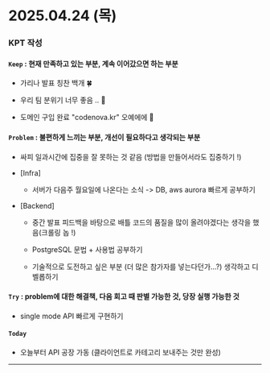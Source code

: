 
# 2025.04.24 (목)

### KPT 작성

#### `Keep` : 현재 만족하고 있는 부분, 계속 이어갔으면 하는 부분

- 가리나 발표 칭찬 백개 🍀

- 우리 팀 분위기 너무 좋음 .. 💚 

- 도메인 구입 완료 "codenova.kr" 오예에에 🎐

#### `Problem` : 불편하게 느끼는 부분, 개선이 필요하다고 생각되는 부분

- 싸피 일과시간에 집중을 잘 못하는 것 같음 (방법을 만들어서라도 집중하기 !)

- [Infra] 
    - 서버가 다음주 월요일에 나온다는 소식 -> DB, aws aurora 빠르게 공부하기

- [Backend]
    - 중간 발표 피드백을 바탕으로 배틀 코드의 품질을 많이 올려야겠다는 생각을 했음(크롤링 놉 !)
  
    - PostgreSQL 문법 + 사용법 공부하기
  
    - 기술적으로 도전하고 싶은 부분 (더 많은 참가자를 넣는다던가...?) 생각하고 디벨롭하기


#### `Try` : problem에 대한 해결책, 다음 회고 때 판별 가능한 것, 당장 실행 가능한 것

- single mode API 빠르게 구현하기

#### `Today`

- 오늘부터 API 공장 가동 (클라이언트로 카테고리 보내주는 것만 완성)

---